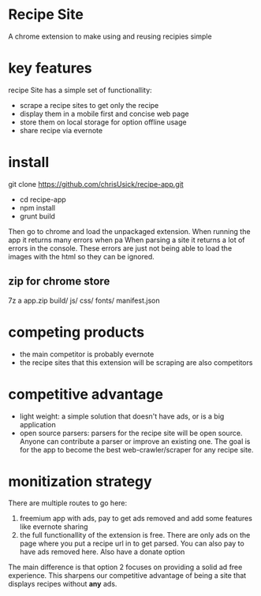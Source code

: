 # Recipe Site
A chrome extension to make using and reusing recipies simple

# key features
recipe Site has a simple set of functionallity:
- scrape a recipe sites to get only the recipe
- display them in a mobile first and concise web page
- store them on local storage for option offline usage
- share recipe via evernote

# install
git clone https://github.com/chrisUsick/recipe-app.git
- cd recipe-app  
- npm install  
- grunt build

Then go to chrome and load the unpackaged extension. 
When running the app it returns many errors when pa
When parsing a site it returns a lot of errors in the console. These errors are just not being able to load the images with the html so they can be ignored.

## zip for chrome store
7z a app.zip build/ js/ css/ fonts/ manifest.json
# competing products
- the main competitor is probably evernote
- the recipe sites that this extension will be scraping are also competitors

# competitive advantage
- light weight: a simple solution that doesn't have ads, or is a big application
- open source parsers: parsers for the recipe site will be open source. Anyone can contribute a parser or improve an existing one. The goal is for the app to become the best web-crawler/scraper for any recipe site.

# monitization strategy
There are multiple routes to go here:
1. freemium app with ads, pay to get ads removed and add some features like evernote sharing
2. the full functionallity of the extension is free. There are only ads on the page where you put a recipe url in to get parsed.  You can also pay to have ads removed here.  Also have a donate option

The main difference is that option 2 focuses on providing a solid ad free experience.  This sharpens our competitive advantage of being a site that displays recipes without **any** ads.  

